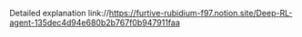 Detailed explanation link://https://furtive-rubidium-f97.notion.site/Deep-RL-agent-135dec4d94e680b2b767f0b947911faa
